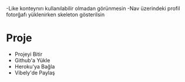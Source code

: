 -Like konteynırı kullanılabilir olmadan görünmesin
-Nav üzerindeki profil fotorğafı yüklenirken skeleton gösterilsin

# Proje
- Projeyi Bitir
- Github'a Yükle
- Heroku'ya Bağla
- Vibely'de Paylaş